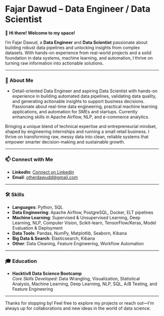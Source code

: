 # **Fajar Dawud – Data Engineer / Data Scientist**

👋 **Hi there! Welcome to my space!**

I’m Fajar Dawud, a **Data Engineer** and **Data Scientist** passionate about building robust data pipelines and unlocking insights from complex datasets. With hands-on experience from real-world projects and a solid foundation in data systems, machine learning, and automation, I thrive on turning raw information into actionable solutions.

---

### 🚀 **About Me**

- Detail-oriented Data Engineer and aspiring Data Scientist with hands-on experience in building automated data pipelines, validating data quality, and generating actionable insights to support business decisions. Passionate about real-time data engineering, practical machine learning applications, and automation for SMEs and startups. Currently enhancing skills in Apache Airflow, NLP, and e-commerce analytics.

Bringing a unique blend of technical expertise and entrepreneurial mindset, shaped by engineering internships and running a small retail business. I thrive on transforming raw, messy data into clean, reliable systems that empower smarter decision-making and sustainable growth.

---

### 📫 **Connect with Me**

- **LinkedIn**: [Connect on LinkedIn](https://www.linkedin.com/in/fajar-dawud/)
- **Email**: otherdawudd@gmail.com

---

### 🛠 **Skills**

- **Languages**: Python, SQL  
- **Data Engineering**: Apache Airflow, PostgreSQL, Docker, ELT pipelines  
- **Machine Learning**: Supervised & Unsupervised Learning, Deep Learning, NLP, Computer Vision, Scikit-learn, TensorFlow/Keras, Model Evaluation & Deployment  
- **Data Tools**: Pandas, NumPy, Matplotlib, Seaborn, Kibana
- **Big Data & Search**: Elasticsearch, Kibana    
- **Other**: Data Cleaning, Feature Engineering, Workflow Automation

---

### 🎓 **Education**

- **Hacktiv8 Data Science Bootcamp**  
  *Core Skills Developed*: Data Wrangling, Visualization, Statistical Analysis, Machine Learning, Deep Learning, NLP, SQL, A/B Testing, and Feature Engineering

---

Thanks for stopping by! Feel free to explore my projects or reach out—I'm always up for collaborations and new ideas in the world of data science.
